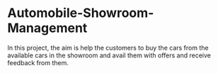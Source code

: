 Automobile-Showroom-Management
==============================

In this project, the aim is help the customers to buy the cars from the available cars in the showroom and avail them with offers and receive feedback from them.
